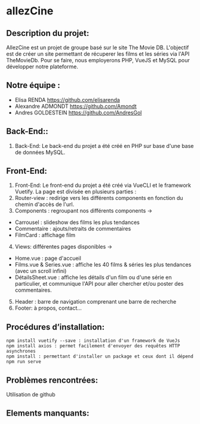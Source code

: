# allezCine 

## Description du projet: 

AllezCine est un projet de groupe basé sur le site The Movie DB. L'objectif est de créer un site permettant de récuperer les films et les séries via l'API TheMovieDb. Pour se faire, nous employerons PHP, VueJS et MySQL pour développer notre plateforme.

## Notre équipe : 
* Elisa RENDA https://github.com/elisarenda
* Alexandre ADMONDT https://github.com/Amondt
* Andres GOLDESTEIN https://github.com/AndresGol

## Back-End::
1. Back-End: 
Le back-end du projet a été créé en PHP sur base d'une base de données MySQL.

## Front-End: 
1. Front-End: 
Le front-end du projet a été créé via VueCLI et le framework Vuetify.
La page est divisée en plusieurs parties :
2. Router-view : redirige vers les différents components en fonction du chemin d'accès de l'url.
3. Components : regroupant nos différents components ->
* Carrousel : slideshow des films les plus tendances
* Commentaire : ajouts/retraits de commentaires
* FilmCard : affichage film 
4. Views: différentes pages disponibles ->
* Home.vue : page d'accueil
* Films.vue & Series.vue : affiche les 40 films & séries les plus tendances (avec un scroll infini)
* DétailsSheet.vue : affiche les détails d'un film ou d'une série en particulier, et communique l'API pour aller chercher et/ou poster des commentaires.
5. Header : barre de navigation comprenant une barre de recherche
6. Footer: à propos, contact...

## Procédures d’installation:
````
npm install vuetify --save : installation d'un framework de VueJs
npm install axios : permet facilement d'envoyer des requêtes HTTP asynchrones
npm install : permettant d'installer un package et ceux dont il dépend
npm run serve

````

## Problèmes rencontrées: 
Utilisation de github 

## Elements manquants:


